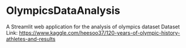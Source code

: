 # OlympicsDataAnalysis
A Streamlit web application for the analysis of olympics dataset
Dataset Link: https://www.kaggle.com/heesoo37/120-years-of-olympic-history-athletes-and-results
